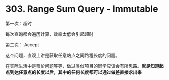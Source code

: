 # 303. Range Sum Query - Immutable

第一次：超时

每次查询都会遍历计算，效率太低会引起超时

第二次： Accept

这个问题，直观上讲是获取任意站点之间路程长度的问题。

在实际生活中是票价问题等等，做过类似项目的同学应该会有所思路。**就是知道起点到达任意点的长度以后，其中的任何长度都可以通过做差直接求出来**